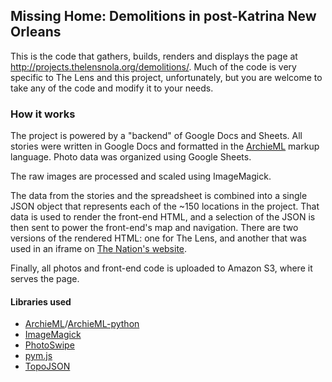 ## Missing Home: Demolitions in post-Katrina New Orleans

This is the code that gathers, builds, renders and displays the page at http://projects.thelensnola.org/demolitions/. Much of the code is very specific to The Lens and this project, unfortunately, but you are welcome to take any of the code and modify it to your needs.

### How it works

The project is powered by a "backend" of Google Docs and Sheets. All stories were written in Google Docs and formatted in the [ArchieML](http://archieml.org/) markup language. Photo data was organized using Google Sheets.

The raw images are processed and scaled using ImageMagick.

The data from the stories and the spreadsheet is combined into a single JSON object that represents each of the ~150 locations in the project. That data is used to render the front-end HTML, and a selection of the JSON is then sent to power the front-end's map and navigation. There are two versions of the rendered HTML: one for The Lens, and another that was used in an iframe on [The Nation's website](http://www.thenation.com/article/missing-home-the-demolition-of-new-orleans-after-katrina/).

Finally, all photos and front-end code is uploaded to Amazon S3, where it serves the page.

#### Libraries used

* [ArchieML](http://archieml.org/)/[ArchieML-python](https://github.com/brainkim/archieml-python)
* [ImageMagick](http://www.imagemagick.org/script/index.php)
* [PhotoSwipe](http://photoswipe.com/)
* [pym.js](http://blog.apps.npr.org/pym.js/)
* [TopoJSON](https://github.com/mbostock/topojson)